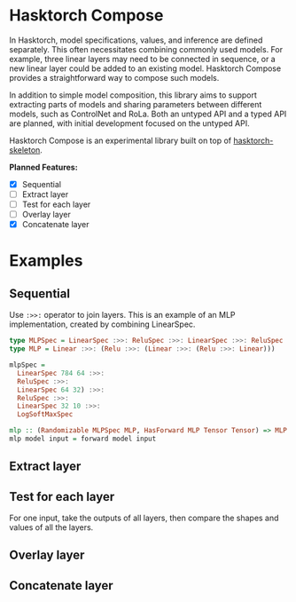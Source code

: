 # Hasktorch Compose

In Hasktorch, model specifications, values, and inference are defined separately. This often necessitates combining commonly used models. For example, three linear layers may need to be connected in sequence, or a new linear layer could be added to an existing model. Hasktorch Compose provides a straightforward way to compose such models.

In addition to simple model composition, this library aims to support extracting parts of models and sharing parameters between different models, such as ControlNet and RoLa. Both an untyped API and a typed API are planned, with initial development focused on the untyped API.

Hasktorch Compose is an experimental library built on top of [hasktorch-skeleton](https://github.com/hasktorch/hasktorch-skeleton).

**Planned Features:**
- [x] Sequential
- [ ] Extract layer
- [ ] Test for each layer
- [ ] Overlay layer
- [x] Concatenate layer

# Examples

## Sequential

Use `:>>:` operator to join layers.
This is an example of an MLP implementation, created by combining LinearSpec.

```haskell
type MLPSpec = LinearSpec :>>: ReluSpec :>>: LinearSpec :>>: ReluSpec :>>: LinearSpec
type MLP = Linear :>>: (Relu :>>: (Linear :>>: (Relu :>>: Linear)))

mlpSpec =
  LinearSpec 784 64 :>>:
  ReluSpec :>>:
  LinearSpec 64 32) :>>:
  ReluSpec :>>:
  LinearSpec 32 10 :>>:
  LogSoftMaxSpec

mlp :: (Randomizable MLPSpec MLP, HasForward MLP Tensor Tensor) => MLP -> Tensor -> Tensor
mlp model input = forward model input
```

## Extract layer

## Test for each layer

For one input, take the outputs of all layers, then compare the shapes and values of all the layers.

## Overlay layer

## Concatenate layer

